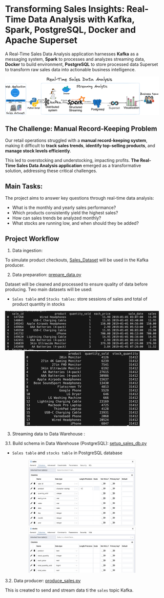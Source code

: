 # Transforming Sales Insights: Real-Time Data Analysis with Kafka, Spark, PostgreSQL, Docker and Apache Superset

A Real-Time Sales Data Analysis application harnesses <b>Kafka</b> as a messaging system, <b>Spark</b> to processes and analyzes streaming data, <b>Docker</b> to build environment, <b>PostgreSQL</b> to store processed data Superset to transform raw sales data into actionable business intelligence.

<p align="center">
  <img src="images/real-time-analysis.png" alt="Wallpaper">
</p>

## The Challenge: Manual Record-Keeping Problem

Our retail operations struggled with a <b>manual record-keeping system</b>, making it difficult to <b>track sales trends</b>, <b>identify top-selling products</b>, and <b>manage stock levels efficiently</b>. 

This led to overstocking and understocking, impacting profits. <b>The Real-Time Sales Data Analysis application</b> emerged as a transformative solution, addressing these critical challenges.

## Main Tasks:

The project aims to answer key questions through real-time data analysis:

- What is the monthly and yearly sales performance?
- Which products consistently yield the highest sales?
- How can sales trends be analyzed monthly?
- What stocks are running low, and when should they be added?

## Project Workflow

1. Data ingestion:

To simulate product checkouts, [Sales_Dataset](Datasource) will be used in the Kafka producer.

2. Data preparation: [prepare_data.py](prepare_data.py) 

Dataset will be cleaned and processed to ensure quality of data before producing. Two main datasets will be used:

- `Sales table` and `Stocks tables`:  store sessions of sales and total of product quantity in stocks

<p align="center">
  <img src="images/sales.png" alt="Wallpaper",width="350">
  <img src="images/stocks.png" alt="Wallpaper",width="350">
</p>

3. Streaming data to Data Warehouse : 

3.1. Build schema in Data Warehouse (PostgreSQL): [setup_sales_db.py](setup_sales_db.py)

- `Sales table` and `stocks table` in PostgreSQL database

<p align="center">
  <img src="images/sales_db.png" alt="Sales DB Schema" width="350">
  <img src="images/stocks_db.png" alt="Stocks DB Schema" width="350">
</p>


3.2. Data producer: [produce_sales.py](produce_sales.py) 

This is created to send and stream data ti the `sales` topic Kafka.




